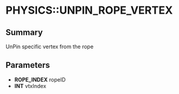 # PHYSICS::UNPIN_ROPE_VERTEX

## Summary
UnPin specific vertex from the rope

## Parameters
* **ROPE_INDEX** ropeID
* **INT** vtxIndex